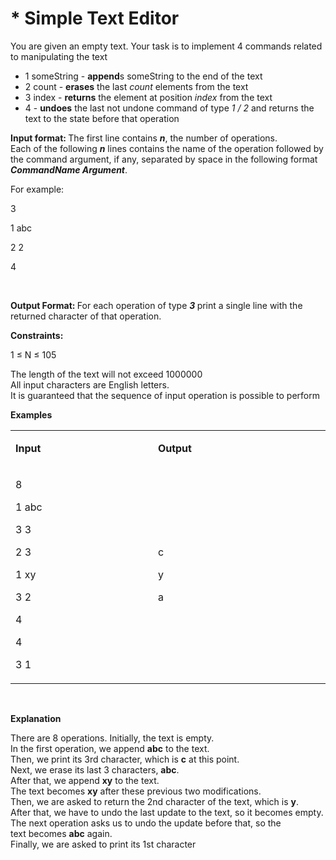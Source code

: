<h1><strong>* Simple Text Editor</strong></h1>
<p>You are given an empty text. Your task is to implement 4 commands related to manipulating the text</p>
<ul>
<li>1 someString - <strong>append</strong>s someString to the end of the text</li>
<li>2 count - <strong>erases</strong> the last <em>count </em>elements from the text</li>
<li>3 index - <strong>returns</strong> the element at position <em>index </em>from the text</li>
<li>4 - <strong>undoes</strong> the last not undone command of type <em>1 / 2 </em>and returns the text to the state before that operation</li>
</ul>
<p><strong>Input format: </strong>The first line contains <strong><em>n</em></strong>, the number of operations. <br /> Each of the following <strong><em>n</em></strong> lines contains the name of the operation followed by the command argument, if any, separated by space in the following format <strong><em>CommandName Argument</em></strong>.</p>
<p>For example:</p>
<p>3</p>
<p>1 abc</p>
<p>2 2</p>
<p>4</p>
<p>&nbsp;</p>
<p><strong>Output Format: </strong>For each operation of type <strong><em>3 </em></strong>print a single line with the returned character of that operation.</p>
<p><strong>Constraints: </strong></p>
<p>1 &le; N &le; 105</p>
<p>The length of the text will not exceed 1000000 <br /> All input characters are English letters. <br /> It is guaranteed that the sequence of input operation is possible to perform</p>
<p><strong>Examples</strong></p>
<table width="677">
<tbody>
<tr>
<td width="305">
<p><strong>Input</strong></p>
</td>
<td width="372">
<p><strong>Output</strong></p>
</td>
</tr>
<tr>
<td width="305">
<p>8</p>
<p>1 abc</p>
<p>3 3</p>
<p>2 3</p>
<p>1 xy</p>
<p>3 2</p>
<p>4</p>
<p>4</p>
<p>3 1</p>
</td>
<td width="372">
<p>c</p>
<p>y</p>
<p>a</p>
</td>
</tr>
</tbody>
</table>
<p>&nbsp;</p>
<p><strong>Explanation</strong></p>
<p>There are&nbsp;8&nbsp;operations. Initially,&nbsp;the text&nbsp;is empty.&nbsp;<br /> In the first operation, we append&nbsp;<strong>abc</strong> to&nbsp;the text.&nbsp;<br /> Then, we print its&nbsp;3rd&nbsp;character, which is&nbsp;<strong>c</strong>&nbsp;at this point.&nbsp;<br /> Next, we erase its last&nbsp;3&nbsp;characters,&nbsp;<strong>abc</strong>.&nbsp;<br /> After that, we append&nbsp;<strong>xy</strong> to the text.&nbsp;<br /> The text&nbsp;becomes&nbsp;<strong>xy</strong>&nbsp;after these previous two modifications.&nbsp;<br /> Then, we are asked to return the&nbsp;2nd&nbsp;character of&nbsp;the text, which is&nbsp;<strong>y</strong>.<br /> After that, we have to undo the last update to&nbsp;the text, so&nbsp;it&nbsp;becomes empty.<br /> The next operation asks us to undo the update before that, so&nbsp;the text&nbsp;becomes&nbsp;<strong>abc</strong>&nbsp;again.&nbsp;<br /> Finally, we are asked to print its&nbsp;1st&nbsp;character</p>